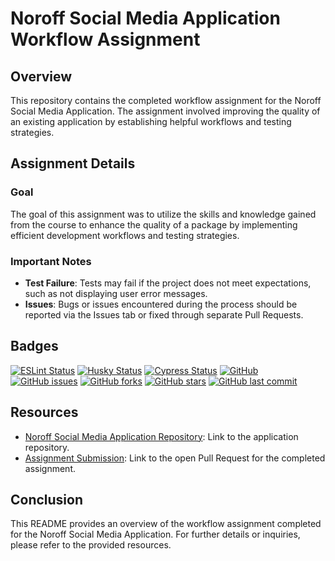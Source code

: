# Noroff Social Media Application Workflow Assignment

## Overview

This repository contains the completed workflow assignment for the Noroff Social Media Application. The assignment involved improving the quality of an existing application by establishing helpful workflows and testing strategies.

## Assignment Details

### Goal
The goal of this assignment was to utilize the skills and knowledge gained from the course to enhance the quality of a package by implementing efficient development workflows and testing strategies.


### Important Notes
- **Test Failure**: Tests may fail if the project does not meet expectations, such as not displaying user error messages.
- **Issues**: Bugs or issues encountered during the process should be reported via the Issues tab or fixed through separate Pull Requests.


## Badges

[![ESLint Status](https://img.shields.io/badge/ESLint-Passing-brightgreen)](https://eslint.org/)
[![Husky Status](https://img.shields.io/badge/Husky-Enabled-brightgreen)](https://github.com/typicode/husky)
[![Cypress Status](https://img.shields.io/badge/Cypress-Passing-brightgreen)](https://www.cypress.io/)
[![GitHub](https://img.shields.io/github/license/FiaAddow/social-media-client)](https://github.com/FiaAddow/social-media-client/blob/main/LICENSE)
[![GitHub issues](https://img.shields.io/github/issues/FiaAddow/social-media-client)](https://github.com/FiaAddow/social-media-client/issues)
[![GitHub forks](https://img.shields.io/github/forks/FiaAddow/social-media-client)](https://github.com/FiaAddow/social-media-client/network)
[![GitHub stars](https://img.shields.io/github/stars/FiaAddow/social-media-client)](https://github.com/FiaAddow/social-media-client/stargazers)
[![GitHub last commit](https://img.shields.io/github/last-commit/FiaAddow/social-media-client)](https://github.com/FiaAddow/social-media-client/commits/main)


## Resources

- [Noroff Social Media Application Repository](https://github.com/NoroffFEU/social-media-client): Link to the application repository.
- [Assignment Submission](link-to-open-pull-request): Link to the open Pull Request for the completed assignment.

## Conclusion

This README provides an overview of the workflow assignment completed for the Noroff Social Media Application. For further details or inquiries, please refer to the provided resources.

